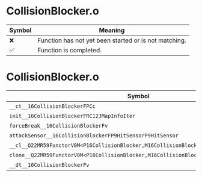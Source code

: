# CollisionBlocker.o
| Symbol | Meaning 
| ------------- | ------------- 
| :x: | Function has not yet been started or is not matching. 
| :white_check_mark: | Function is completed. 


# CollisionBlocker.o
| Symbol | Decompiled? |
| ------------- | ------------- |
| `__ct__16CollisionBlockerFPCc` | :white_check_mark: |
| `init__16CollisionBlockerFRC12JMapInfoIter` | :white_check_mark: |
| `forceBreak__16CollisionBlockerFv` | :white_check_mark: |
| `attackSensor__16CollisionBlockerFP9HitSensorP9HitSensor` | :white_check_mark: |
| `__cl__Q22MR59FunctorV0M<P16CollisionBlocker,M16CollisionBlockerFPCvPv_v>CFv` | :white_check_mark: |
| `clone__Q22MR59FunctorV0M<P16CollisionBlocker,M16CollisionBlockerFPCvPv_v>CFP7JKRHeap` | :white_check_mark: |
| `__dt__16CollisionBlockerFv` | :white_check_mark: |
